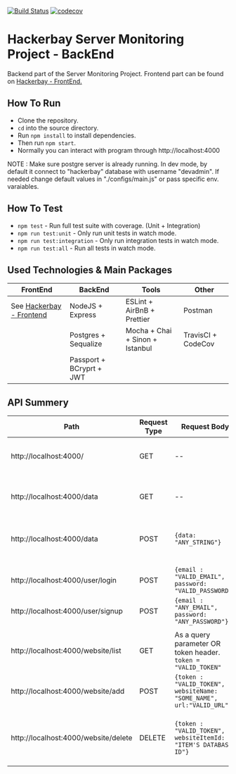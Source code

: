 [![Build Status](https://travis-ci.com/SandunWebDev/hackerbay.svg?branch=master)](https://travis-ci.com/SandunWebDev/hackerbay)
[![codecov](https://codecov.io/gh/SandunWebDev/hackerbay/branch/master/graph/badge.svg)](https://codecov.io/gh/SandunWebDev/hackerbay)

# Hackerbay Server Monitoring Project - BackEnd

Backend part of the Server Monitoring Project. Frontend part can be found on [Hackerbay - FrontEnd.](https://github.com/SandunWebDev/hackerbay-frontend/)

## How To Run

- Clone the repository.
- `cd` into the source directory.
- Run `npm install` to install dependencies.
- Then run `npm start`.
- Normally you can interact with program through http://localhost:4000

NOTE : Make sure postgre server is already running. In dev mode, by default it connect to "hackerbay" database with username "devadmin". If needed change default values in "./configs/main.js" or pass specific env. varaiables.

## How To Test

- `npm test` - Run full test suite with coverage. (Unit + Integration)
- `npm run test:unit` - Only run unit tests in watch mode.
- `npm run test:integration` - Only run integration tests in watch mode.
- `npm run test:all` - Run all tests in watch mode.

## Used Technologies & Main Packages

| FrontEnd                                                                        | BackEnd                  | Tools                           | Other              |
| ------------------------------------------------------------------------------- | ------------------------ | ------------------------------- | ------------------ |
| See [Hackerbay - Frontend](https://github.com/SandunWebDev/hackerbay-frontend/) | NodeJS + Express         | ESLint + AirBnB + Prettier      | Postman            |
|                                                                                 | Postgres + Sequalize     | Mocha + Chai + Sinon + Istanbul | TravisCI + CodeCov |
|                                                                                 | Passport + BCryprt + JWT |                                 |                    |

## API Summery

| Path                                 | Request Type | Request Body                                                         | Response Body                                                                                          | Description                                                                                                                                                                                                                                                                                        |
| ------------------------------------ | ------------ | -------------------------------------------------------------------- | ------------------------------------------------------------------------------------------------------ | -------------------------------------------------------------------------------------------------------------------------------------------------------------------------------------------------------------------------------------------------------------------------------------------------- |
| http://localhost:4000/               | GET          | --                                                                   | `{status: "success"}`                                                                                  | Root path. User get confirmation connection is succssful.                                                                                                                                                                                                                                          |
|                                      |              |                                                                      |                                                                                                        |
| http://localhost:4000/data           | GET          | --                                                                   | `{data: "SAVED_DATA"}`                                                                                 | Send user's stored data in server which we recived in "/data" POST request.                                                                                                                                                                                                                        |
| http://localhost:4000/data           | POST         | `{data: "ANY_STRING"}`                                               | `{data: "SAVED_DATA"}`                                                                                 | Save data recived in body. These saved data can be accessed through "/data" GET request.                                                                                                                                                                                                           |
|                                      |              |                                                                      |                                                                                                        |                                                                                                                                                                                                                                                                                                    |
| http://localhost:4000/user/login     | POST         | `{email : "VALID_EMAIL", password: "VALID_PASSWORD"}`                | `{success: true | false, token : "TOKEN", errMsg: "ERROR : DESC" }`                                    | User can login using already created user account details. If email exist and password match return `{success: true, token: "TOKEN"}`. If any error occured return `{success: false, errMsg: "ERROR : "ERROR"}`                                                                                    |
| http://localhost:4000/user/signup    | POST         | `{email : "ANY_EMAIL", password: "ANY_PASSWORD"}`                    | `{success: true | false, token : "TOKEN", errMsg: "ERROR : DESC" }`                                    | User can create account providing email & password. If success return `{success: true, token: "TOKEN"}`. If any error occured return `{success: false, errMsg: "ERROR : DESC "}`                                                                                                                   |
|                                      |              |                                                                      |                                                                                                        |                                                                                                                                                                                                                                                                                                    |
| http://localhost:4000/website/list   | GET          | As a query parameter OR token header. `token = "VALID_TOKEN"`        | `{success: true | false, result:[{...},{...},...], errMsg: "ERROR : DESC" }`                           | When user send a request with valid token this returns array of websites registred to current user. `{success: true, result: [{...},{...}, ...]}`. If user is not authenticated or any error occured return `{success: false, errMsg: "ERROR : "ERROR"}`                                           |
| http://localhost:4000/website/add    | POST         | `{token : "VALID_TOKEN", websiteName: "SOME_NAME", url:"VALID_URL"}` | `{success: true | false, added: "URL OF ADDED ENTRY", errMsg: "ERROR : DESC" }`                        | When user send a request with valid token and necessary data this creates entry in database and returns this response. `{success: true, added: {.....}`. If user is not authenticated or any error occured return `{success: false, errMsg: "ERROR : "ERROR"}`                                     |
| http://localhost:4000/website/delete | DELETE       | `{token : "VALID_TOKEN", websiteItemId: "ITEM'S DATABASE ID"}`       | `{success: true | false, deletedWebsiteItemId: "DELETED ITEM'S DATABASE ID", errMsg: "ERROR : DESC" }` | When user send a request with valid token and necessary data this delete  entry in database and returns this response. `{success: true, deletedWebsiteItemId: "DELETED ITEM'S DATABASE ID"`. If user is not authenticated or any error occured return `{success: false, errMsg: "ERROR : "ERROR"}` |